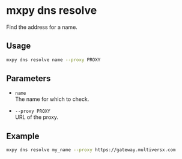 # mxpy dns resolve

Find the address for a name.

## Usage

```bash
mxpy dns resolve name --proxy PROXY
```

## Parameters

- `name`  
  The name for which to check.

- `--proxy PROXY`  
  URL of the proxy.

## Example

```bash
mxpy dns resolve my_name --proxy https://gateway.multiversx.com
